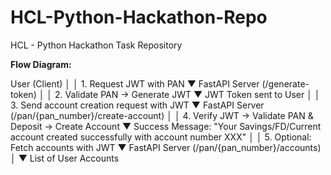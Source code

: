 # HCL-Python-Hackathon-Repo
HCL - Python Hackathon Task Repository

**Flow Diagram:**

User (Client) 
   │
   │ 1. Request JWT with PAN
   ▼
FastAPI Server (/generate-token)
   │
   │ 2. Validate PAN → Generate JWT
   ▼
JWT Token sent to User
   │
   │ 3. Send account creation request with JWT
   ▼
FastAPI Server (/pan/{pan_number}/create-account)
   │
   │ 4. Verify JWT → Validate PAN & Deposit → Create Account
   ▼
Success Message: "Your Savings/FD/Current account created successfully with account number XXX"
   │
   │ 5. Optional: Fetch accounts with JWT
   ▼
FastAPI Server (/pan/{pan_number}/accounts)
   │
   ▼
List of User Accounts
